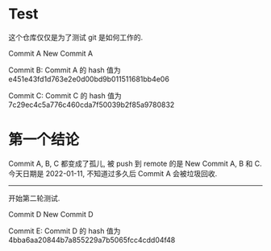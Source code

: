 # Test

这个仓库仅仅是为了测试 git 是如何工作的.

Commit A
New Commit A

Commit B: Commit A 的 hash 值为 e451e43fd1d763e2e0d00bd9b011511681bb4e06

Commit C: Commit C 的 hash 值为 7c29ec4c5a776c460cda7f50039b2f85a9780832

# 第一个结论

Commit A, B, C 都变成了孤儿,
被 push 到 remote 的是 New Commit A, B 和 C.
今天日期是 2022-01-11, 不知道过多久后 Commit A 会被垃圾回收.

---

开始第二轮测试.

Commit D
New Commit D

Commit E: Commit D 的 hash 值为 4bba6aa20844b7a855229a7b5065fcc4cdd04f48
